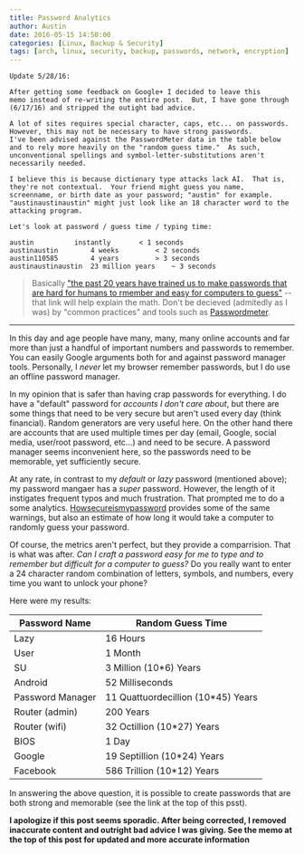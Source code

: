 ```yaml
---
title: Password Analytics
author: Austin
date: 2016-05-15 14:50:00
categories: [Linux, Backup & Security]
tags: [arch, linux, security, backup, passwords, network, encryption]
---
```


```
Update 5/28/16:

After getting some feedback on Google+ I decided to leave this 
memo instead of re-writing the entire post.  But, I have gone through (6/17/16) and stripped the outight bad advice.

A lot of sites requires special character, caps, etc... on passwords.  
However, this may not be necessary to have strong passwords.  
I've been advised against the PasswordMeter data in the table below 
and to rely more heavily on the "random guess time."  As such, 
unconventional spellings and symbol-letter-substitutions aren't 
necessarily needed.

I believe this is because dictionary type attacks lack AI.  That is, 
they're not contextual.  Your friend might guess you name, 
screenname, or birth date as your password; "austin" for example.  
"austinaustinaustin" might just look like an 18 character word to the 
attacking program.  

Let's look at password / guess time / typing time:

austin			instantly		< 1 seconds
austinaustin		4 weeks			< 2 seconds
austin110585		4 years			> 3 seconds
austinaustinaustin	23 million years	~ 3 seconds
```

> Basically ["the past 20 years have trained us to make passwords that are hard for humans to rmember and easy for computers to 
guess"](https://www.explainxkcd.com/wiki/index.php/936:_Password_Strength) -- that link will help explain the math.  Don't be decieved 
(admitedly as I was) by "common practices" and tools such as [Passwordmeter](http://www.passwordmeter.com/).

-----

In this day and age people have many, many, many online accounts and far more than just a handful of important numbers and passwords to 
remember.  You can easily Google arguments both for and against password manager tools.  Personally, I *never* let my browser remember 
passwords, but I do use an offline password manager.

In my opinion that is safer than having crap passwords for everything.  I do have a "default" password for *accounts I don't care about*, 
but there are some things that need to be very secure but aren't used every day (think financial).  Random generators are very useful here.  On 
the other hand there are accounts that are used multiple times per day (email, Google, social media, user/root password, etc...) and need to 
be secure.  A password manager seems inconvenient here, so the passwords need to be memorable, yet sufficiently secure.

At any rate, in contrast to my *default* or *lazy* password (mentioned above); my password mangaer has a *super* password.  However, the length 
of it instigates frequent typos and much frustration.  That prompted me to do a some analytics.  [Howsecureismypassword](https://howsecureismypassword.net/) provides some of the same warnings, but also an estimate of how long it would take 
a computer to randomly guess your password.

Of course, the metrics aren't perfect, but they provide a comparrision.  That is what was after.  *Can I craft a password easy for me to 
type and to remember but difficult for a computer to guess?*  Do you really want to enter a 24 character 
random combination of letters, symbols, and numbers, every time you want to unlock your phone?

Here were my results:

| **Password Name**	| **Random Guess Time**				|
|-----------------------|-----------------------------------------------|
| Lazy			| 16  Hours 					|
| User			| 1   Month					|
| SU			| 3   Million (10\*6) Years			|
| Android		| 52  Milliseconds				|
| Password Manager	| 11  Quattuordecillion (10\*45) Years		|
| Router (admin)	| 200 Years					|
| Router (wifi)		| 32  Octillion (10\*27) Years			|
| BIOS			| 1   Day					|
| Google		| 19  Septillion (10\*24) Years			|
| Facebook		| 586 Trillion (10*12) Years			|

In answering the above question, it is possible to create passwords that are both strong and memorable (see the link at the top of this psst).

**I apologize if this post seems sporadic.  After being corrected, I removed inaccurate content and outright bad advice I was giving.  See the memo at the top of this post for 
updated and more accurate information**
